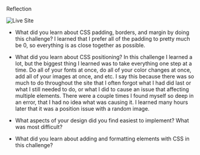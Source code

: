 Reflection

![Live Site](lmarkzon.github.io/ "Live Site")

- What did you learn about CSS padding, borders, and margin by doing this challenge?
	I learned that I prefer all of the padding to pretty much be 0, so everything is as close together as possible. 

- What did you learn about CSS positioning?
	In this challenge I learned a lot, but the biggest thing I learned was to take everything one step at a time. Do all of your fonts at once, do all of your color changes at once, add all of your images at once, and etc. I say this because there was so much to do throughout the site that I often forgot what I had did last or what I still needed to do, or what I did to cause an issue that affecting multiple elements. There were a couple times I found myself so deep in an error, that I had no idea what was causing it. I learned many hours later that it was a position issue with a random image. 

- What aspects of your design did you find easiest to implement? What was most difficult?


- What did you learn about adding and formatting elements with CSS in this challenge?

